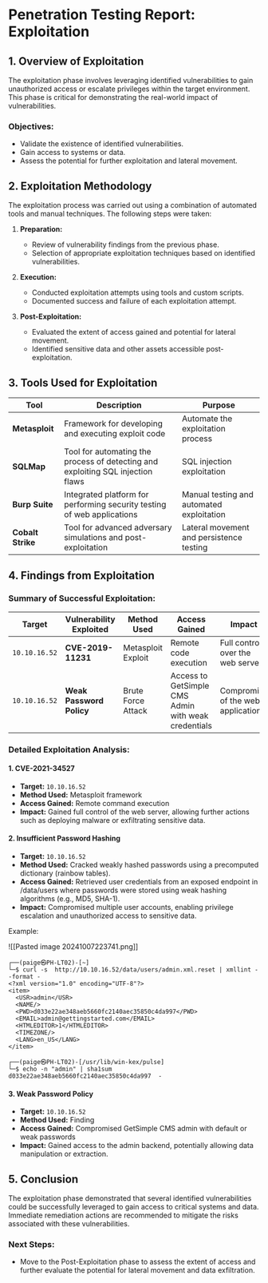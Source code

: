 # Penetration Testing Report: Exploitation

## 1. **Overview of Exploitation**
The exploitation phase involves leveraging identified vulnerabilities to gain unauthorized access or escalate privileges within the target environment. This phase is critical for demonstrating the real-world impact of vulnerabilities.

### **Objectives:**
- Validate the existence of identified vulnerabilities.
- Gain access to systems or data.
- Assess the potential for further exploitation and lateral movement.

## 2. **Exploitation Methodology**
The exploitation process was carried out using a combination of automated tools and manual techniques. The following steps were taken:

1. **Preparation:**
   - Review of vulnerability findings from the previous phase.
   - Selection of appropriate exploitation techniques based on identified vulnerabilities.

2. **Execution:**
   - Conducted exploitation attempts using tools and custom scripts.
   - Documented success and failure of each exploitation attempt.

3. **Post-Exploitation:**
   - Evaluated the extent of access gained and potential for lateral movement.
   - Identified sensitive data and other assets accessible post-exploitation.

## 3. **Tools Used for Exploitation**

| **Tool**                | **Description**                                       | **Purpose**                                        |
|-------------------------|-------------------------------------------------------|---------------------------------------------------|
| **Metasploit**          | Framework for developing and executing exploit code   | Automate the exploitation process                  |
| **SQLMap**              | Tool for automating the process of detecting and exploiting SQL injection flaws | SQL injection exploitation                         |
| **Burp Suite**          | Integrated platform for performing security testing of web applications | Manual testing and automated exploitation           |
| **Cobalt Strike**       | Tool for advanced adversary simulations and post-exploitation | Lateral movement and persistence testing           |

## 4. **Findings from Exploitation**

### **Summary of Successful Exploitation:**

| **Target**    | **Vulnerability Exploited** | **Method Used**    | **Access Gained**                                   | **Impact**                         |
| ------------- | --------------------------- | ------------------ | --------------------------------------------------- | ---------------------------------- |
| `10.10.16.52` | **CVE-2019-11231**          | Metasploit Exploit | Remote code execution                               | Full control over the web server   |
| `10.10.16.52` | **Weak Password Policy**    | Brute Force Attack | Access to GetSimple CMS Admin with weak credentials | Compromise of the web application. |

### **Detailed Exploitation Analysis:**

#### 1. **CVE-2021-34527**
- **Target:** `10.10.16.52`
- **Method Used:** Metasploit framework
- **Access Gained:** Remote command execution
- **Impact:** Gained full control of the web server, allowing further actions such as deploying malware or exfiltrating sensitive data.
#### 2. **Insufficient Password Hashing**
- **Target:** `10.10.16.52`
- **Method Used:** Cracked weakly hashed passwords using a precomputed dictionary (rainbow tables).
- **Access Gained:** Retrieved user credentials from an exposed endpoint in /data/users where passwords were stored using weak hashing algorithms (e.g., MD5, SHA-1).
- **Impact:** Compromised multiple user accounts, enabling privilege escalation and unauthorized access to sensitive data.

Example:

![[Pasted image 20241007223741.png]]

```console
┌──(paige㉿PH-LT02)-[~]
└─$ curl -s  http://10.10.16.52/data/users/admin.xml.reset | xmllint --format - 
<?xml version="1.0" encoding="UTF-8"?>
<item>
  <USR>admin</USR>
  <NAME/>
  <PWD>d033e22ae348aeb5660fc2140aec35850c4da997</PWD>
  <EMAIL>admin@gettingstarted.com</EMAIL>
  <HTMLEDITOR>1</HTMLEDITOR>
  <TIMEZONE/>
  <LANG>en_US</LANG>
</item>
```

```console
┌──(paige㉿PH-LT02)-[/usr/lib/win-kex/pulse]                                  
└─$ echo -n "admin" | sha1sum
d033e22ae348aeb5660fc2140aec35850c4da997  -
```
#### 3. **Weak Password Policy**
- **Target:** `10.10.16.52`
- **Method Used:** Finding
- **Access Gained:** Compromised GetSimple CMS admin with default or weak passwords
- **Impact:** Gained access to the admin backend, potentially allowing data manipulation or extraction.


## 5. **Conclusion**
The exploitation phase demonstrated that several identified vulnerabilities could be successfully leveraged to gain access to critical systems and data. Immediate remediation actions are recommended to mitigate the risks associated with these vulnerabilities.

### **Next Steps:**
- Move to the Post-Exploitation phase to assess the extent of access and further evaluate the potential for lateral movement and data exfiltration.
